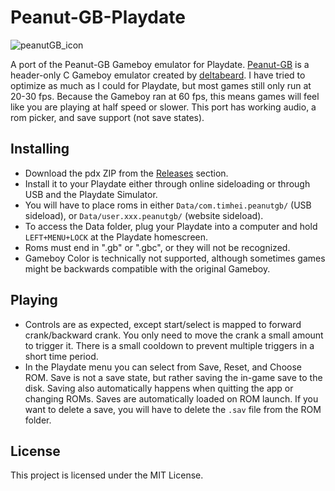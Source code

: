 # Peanut-GB-Playdate

![peanutGB_icon](https://user-images.githubusercontent.com/102014001/167331546-b2aa5516-1a8f-4131-8196-3599cc5fb73e.png)

A port of the Peanut-GB Gameboy emulator for Playdate. [Peanut-GB](https://github.com/deltabeard/Peanut-GB) is a header-only C Gameboy emulator created by [deltabeard](https://github.com/deltabeard). I have tried to optimize as much as I could for Playdate, but most games still only run at 20-30 fps. Because the Gameboy ran at 60 fps, this means games will feel like you are playing at half speed or slower. This port has working audio, a rom picker, and save support (not save states).

## Installing
- Download the pdx ZIP from the [Releases](https://github.com/timheigames/Peanut-GB-Playdate/releases) section.
- Install it to your Playdate either through online sideloading or through USB and the Playdate Simulator.
- You will have to place roms in either `Data/com.timhei.peanutgb/` (USB sideload), or `Data/user.xxx.peanutgb/` (website sideload).
- To access the Data folder, plug your Playdate into a computer and hold `LEFT+MENU+LOCK` at the Playdate homescreen.
- Roms must end in ".gb" or ".gbc", or they will not be recognized.
- Gameboy Color is technically not supported, although sometimes games might be backwards compatible with the original Gameboy.

## Playing
- Controls are as expected, except start/select is mapped to forward crank/backward crank. You only need to move the crank a small amount to trigger it. There is a small cooldown to prevent multiple triggers in a short time period.
- In the Playdate menu you can select from Save, Reset, and Choose ROM. Save is not a save state, but rather saving the in-game save to the disk. Saving also automatically happens when quitting the app or changing ROMs. Saves are automatically loaded on ROM launch. If you want to delete a save, you will have to delete the `.sav` file from the ROM folder.

## License
This project is licensed under the MIT License.
